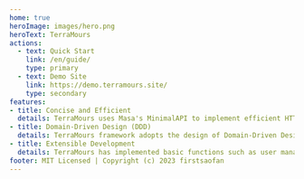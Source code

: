 ```yaml
---
home: true
heroImage: images/hero.png
heroText: TerraMours
actions:
  - text: Quick Start
    link: /en/guide/
    type: primary
  - text: Demo Site
    link: https://demo.terramours.site/
    type: secondary
features:
- title: Concise and Efficient
  details: TerraMours uses Masa's MinimalAPI to implement efficient HTTP API interfaces with minimal code, providing higher performance and lower latency.
- title: Domain-Driven Design (DDD)
  details: TerraMours framework adopts the design of Domain-Driven Design (DDD), providing better business recognition and management, better module division, better data mapping, better maintainability and scalability.
- title: Extensible Development
  details: TerraMours has implemented basic functions such as user management, permission verification, and log management. Developers can quickly develop related business systems based on business requirements.
footer: MIT Licensed | Copyright (c) 2023 firstsaofan
---
```

